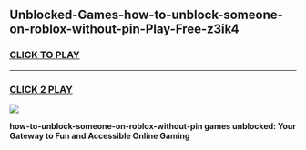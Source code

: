 
## Unblocked-Games-how-to-unblock-someone-on-roblox-without-pin-Play-Free-z3ik4
<h3>
<a href="https://premium76.site?title=how-to-unblock-someone-on-roblox-without-pin&ref=10A">CLICK TO PLAY</a></h3>
<hr>

<h3>
<a href="https://premium76.site?title=how-to-unblock-someone-on-roblox-without-pin&ref=10A">CLICK 2 PLAY</a>
  
</h3>

<a href="https://premium76.site?title=how-to-unblock-someone-on-roblox-without-pin&ref=10A"><img src="https://clearcache.store/games.png"></a>


**how-to-unblock-someone-on-roblox-without-pin games unblocked: Your Gateway to Fun and Accessible Online Gaming**
